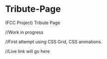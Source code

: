 # Tribute-Page
(FCC Project) Tribute Page

//Work in progress

//First attempt using CSS Grid, CSS animations.

//Live link will go here
